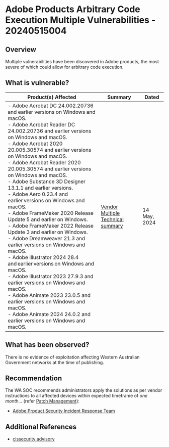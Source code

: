 # Adobe Products Arbitrary Code Execution Multiple Vulnerabilities - 20240515004

## Overview

Multiple vulnerabilities have been discovered in Adobe products, the most severe of which could allow for arbitrary code execution.

## What is vulnerable?

| Product(s) Affected                                                                                                                                                                                                                                                                                                                                                                                                                                                                                                                                                                                                                                                                                                                                                                                                                                                                                                                                                                                                                     | Summary                                                                                                                                                               | Dated        |
| --------------------------------------------------------------------------------------------------------------------------------------------------------------------------------------------------------------------------------------------------------------------------------------------------------------------------------------------------------------------------------------------------------------------------------------------------------------------------------------------------------------------------------------------------------------------------------------------------------------------------------------------------------------------------------------------------------------------------------------------------------------------------------------------------------------------------------------------------------------------------------------------------------------------------------------------------------------------------------------------------------------------------------------- | --------------------------------------------------------------------------------------------------------------------------------------------------------------------- | ------------ |
| - Adobe Acrobat DC 24.002.20736 and earlier versions on Windows and macOS. <br/> - Adobe Acrobat Reader DC 24.002.20736 and earlier versions on Windows and macOS. <br/> - Adobe Acrobat 2020 20.005.30574 and earlier versions on Windows and macOS. <br/> - Adobe Acrobat Reader 2020 20.005.30574 and earlier versions on Windows and macOS. <br/> - Adobe Substance 3D Designer 13.1.1 and earlier versions. <br/> - Adobe Aero 0.23.4 and earlier versions on Windows and macOS. <br/> - Adobe FrameMaker 2020 Release Update 5 and earlier on Windows. <br/> - Adobe FrameMaker 2022 Release Update 3 and earlier on Windows. <br/> - Adobe Dreamweaver 21.3 and earlier versions on Windows and macOS. <br/> - Adobe Illustrator 2024 28.4 and earlier versions on Windows and macOS. <br/> - Adobe Illustrator 2023 27.9.3 and earlier versions on Windows and macOS. <br/> - Adobe Animate 2023 23.0.5 and earlier versions on Windows and macOS. <br/> - Adobe Animate 2024 24.0.2 and earlier versions on Windows and macOS. | [Vendor Multiple Technical summary](https://www.cisecurity.org/advisory/multiple-vulnerabilities-in-adobe-products-could-allow-for-arbitrary-code-execution_2024-054) | 14 May, 2024 |

## What has been observed?

There is no evidence of exploitation affecting Western Australian Government networks at the time of publishing.

## Recommendation

The WA SOC recommends administrators apply the solutions as per vendor instructions to all affected devices within expected timeframe of *one month...* (refer [Patch Management](../guidelines/patch-management.md)):

- [Adobe Prpduct Security Incident Response Team](https://helpx.adobe.com/security/Home.html)

## Additional References

- [cissecurity advisory](https://www.cisecurity.org/advisory/multiple-vulnerabilities-in-adobe-products-could-allow-for-arbitrary-code-execution_2024-054)
